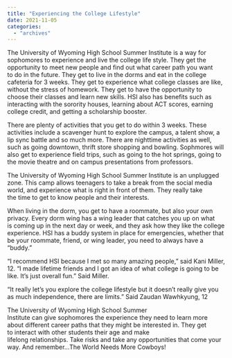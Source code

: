 ```yaml
---
title: "Experiencing the College Lifestyle"
date: 2021-11-05
categories: 
  - "archives"
---
```


The University of Wyoming High School Summer Institute is a way for sophomores to experience and live the college life style. They get the opportunity to meet new people and find out what career path you want to do in the future. They get to live in the dorms and eat in the college cafeteria for 3 weeks. They get to experience what college classes are like, without the stress of homework. They get to have the opportunity to choose their classes and learn new skills. HSI also has benefits such as interacting with the sorority houses, learning about ACT scores, earning college credit, and getting a scholarship booster. 

There are plenty of activities that you get to do within 3 weeks. These activities include a scavenger hunt to explore the campus, a talent show, a lip sync battle and so much more. There are nighttime activities as well, such as going downtown, thrift store shopping and bowling. Sophmores will also get to experience field trips, such as going to the hot springs, going to the movie theatre and on campus presentations from professors. 

The University of Wyoming High School Summer Institute is an unplugged zone. This camp allows teenagers to take a break from the social media world, and experience what is right in front of them. They really take the time to get to know people and their interests. 

When living in the dorm, you get to have a roommate, but also your own privacy. Every dorm wing has a wing leader that catches you up on what is coming up in the next day or week, and they ask how they like the college experience. HSI has a buddy system in place for emergencies, whether that be your roommate, friend, or wing leader, you need to always have a “buddy.”  

“I recommend HSI because I met so many amazing people,” said Kani Miller, 12. “I made lifetime friends and I got an idea of what college is going to be like. It’s just overall fun.” Said Miller. 

“It really let’s you explore the college lifestyle but it doesn’t really give you as much independence, there are limits.” Said Zaudan Wawhkyung, 12 

The University of Wyoming High School Summer Institute can give sophomores the experience they need to learn more about different career paths that they might be interested in. They get to interact with other students their age and make lifelong relationships. Take risks and take any opportunities that come your way. And remember…The World Needs More Cowboys!
